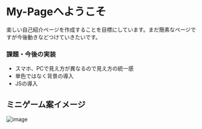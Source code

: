 # My-Pageへようこそ

楽しい自己紹介ページを作成することを目標にしています。まだ簡素なページですが今後動きなどつけていきたいです。

### 課題・今後の実装
* スマホ、PCで見え方が異なるので見え方の統一感
* 単色ではなく背景の導入
* JSの導入
 


## ミニゲーム案イメージ
![image](https://github.com/Ery-15itie/My-Page/issues/1#issue-3176114223)
